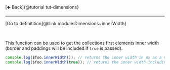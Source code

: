 [🡸 Back]{@tutorial tut-dimensions}
___

[Go to definitition]{@link module:Dimensions~innerWidth}

&nbsp;

This function can be used to get the collections first elements inner width (border and paddings will be included if `true` is passed).

```js
console.log($foo.innerWidth()); // returns the inner width in px as a number (e.g. 300)
console.log($foo.innerWidth(true)); // returns the inner width including the height of border and paddings
```
